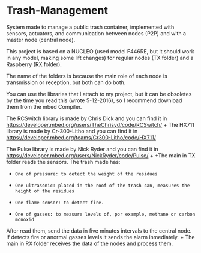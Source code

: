 # Trash-Management
System made to manage a public trash container, implemented with sensors, actuators, and communication between nodes (P2P) and with
a master node (central node).
 
This project is based on a NUCLEO (used model F446RE, but it should work in any model, making some lift changes) for regular nodes
(TX folder) and a Raspberry (RX folder).
 
The name of the folders is because the main role of each node is transmission or reception, but both can do both.
 
You can use the libraries that I attach to my project, but it can be obsoletes by the time you read this (wrote 5-12-2016), so I
recommend download them from the mbed Compiler.
  
The RCSwitch library is made by Chris Dick and you can find it in https://developer.mbed.org/users/TheChrisyd/code/RCSwitch/
 +
  The HX711 library is made by Cr-300-Litho and you can find it in https://developer.mbed.org/teams/Cr300-Litho/code/HX711/

  The Pulse library is made by Nick Ryder and you can find it in https://developer.mbed.org/users/NickRyder/code/Pulse/
 +
 +The main in TX folder reads the sensors. The trash made has:
     
  +     One of pressure: to detect the weight of the residues
  +     One ultrasonic: placed in the roof of the trash can, measures the height of the residues
  +     One flame sensor: to detect fire.
  +     One of gasses: to measure levels of, por example, methane or carbon monoxid
  
      
After read them, send the data in five minutes intervals to the central node. If detects fire or anormal gasses levels it sends the alarm
inmediately.
 +
The main in RX folder receives the data of the nodes and process them.
